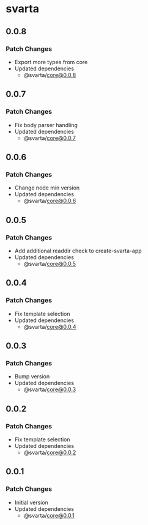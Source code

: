 # svarta

## 0.0.8

### Patch Changes

- Export more types from core
- Updated dependencies
  - @svarta/core@0.0.8

## 0.0.7

### Patch Changes

- Fix body parser handling
- Updated dependencies
  - @svarta/core@0.0.7

## 0.0.6

### Patch Changes

- Change node min version
- Updated dependencies
  - @svarta/core@0.0.6

## 0.0.5

### Patch Changes

- Add additional readdir check to create-svarta-app
- Updated dependencies
  - @svarta/core@0.0.5

## 0.0.4

### Patch Changes

- Fix template selection
- Updated dependencies
  - @svarta/core@0.0.4

## 0.0.3

### Patch Changes

- Bump version
- Updated dependencies
  - @svarta/core@0.0.3

## 0.0.2

### Patch Changes

- Fix template selection
- Updated dependencies
  - @svarta/core@0.0.2

## 0.0.1

### Patch Changes

- Initial version
- Updated dependencies
  - @svarta/core@0.0.1
